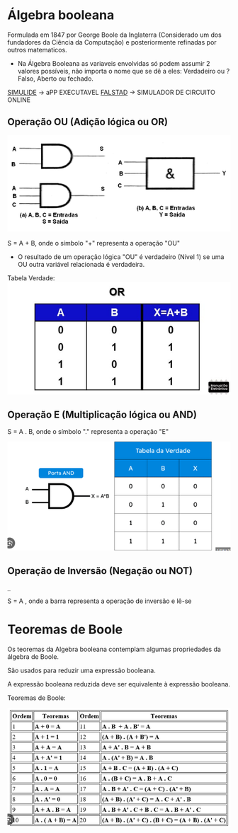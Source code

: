 # Álgebra booleana

Formulada em 1847  por George Boole da Inglaterra (Considerado um dos fundadores da Ciência da Computação) e posteriormente refinadas por outros matematicos.
- Na Álgebra Booleana as variaveis envolvidas só podem assumir 2 valores possíveis, não importa o nome que se dê a eles: Verdadeiro ou ?Falso, Aberto ou fechado.

[SIMULIDE](https://simulide.com/p/download110/)  -> aPP EXECUTAVEL
[FALSTAD](https://www.falstad.com/circuit/) -> SIMULADOR DE CIRCUITO ONLINE

## Operação OU (Adição lógica ou OR)
![alt text](image.png)

S = A + B, onde o símbolo "+" representa a operação "OU"

- O resultado de um operação lógica  "OU" é verdadeiro (Nível 1) se uma OU outra variável relacionada é verdadeira.

Tabela Verdade: 
![alt text](image-1.png)

## Operação E (Multiplicação lógica ou AND)

S = A . B, onde o símbolo "." representa a operação "E"

![alt text](image-2.png)

## Operação de Inversão (Negação ou NOT)
    _
S = A , onde a barra representa a operação de inversão e lê-se 

# Teoremas de Boole 

Os teoremas da Algebra booleana contemplam algumas propriedades da álgebra de Boole.

São usados para reduzir uma expressão booleana.  

A expressão booleana reduzida deve ser equivalente à expressão booleana.

Teoremas de Boole:  

![alt text](image-3.png)

